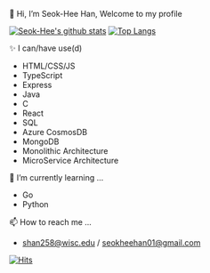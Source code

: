 👋 Hi, I’m Seok-Hee Han, Welcome to my profile

[![Seok-Hee's github stats](https://github-readme-stats-peach-eight.vercel.app/api?username=hse2527&count_private=true&show_icons=true)](https://github.com/anuraghazra/github-readme-stats)
[![Top Langs](https://github-readme-stats-peach-eight.vercel.app/api/top-langs/?username=hse2527&layout=compact&langs_count=10/)](https://github.com/anuraghazra/github-readme-stats)

✨️ I can/have use(d)
- HTML/CSS/JS
- TypeScript
- Express
- Java
- C
- React
- SQL
- Azure CosmosDB
- MongoDB
- Monolithic Architecture
- MicroService Architecture

🌱 I’m currently learning ...
- Go
- Python

📫 How to reach me ... 
- shan258@wisc.edu / seokheehan01@gmail.com 

 [![Hits](https://hits.seeyoufarm.com/api/count/incr/badge.svg?url=https%3A%2F%2Fgithub.com%2Fhse2527&count_bg=%2379C83D&title_bg=%23555555&icon=&icon_color=%23E7E7E7&title=hits&edge_flat=false)](https://hits.seeyoufarm.com)

<!---
hse2527/hse2527 is a ✨ special ✨ repository because its `README.md` (this file) appears on your GitHub profile.
You can click the Preview link to take a look at your changes.
--->
